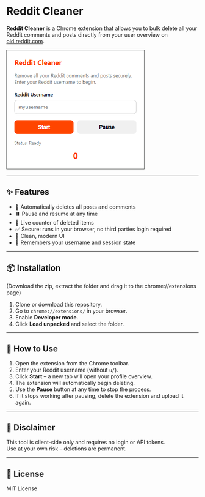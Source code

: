 # Reddit Cleaner

**Reddit Cleaner** is a Chrome extension that allows you to bulk delete all your Reddit comments and posts directly from your user overview on [old.reddit.com](https://old.reddit.com).

![Reddit Cleaner Screenshot](screenshot.png)

---

## ✨ Features

- 🧹 Automatically deletes all posts and comments
- ⏸️ Pause and resume at any time
- 🔢 Live counter of deleted items
- ✅ Secure: runs in your browser, no third parties login required
- 🎨 Clean, modern UI
- 🧠 Remembers your username and session state

---

## 📦 Installation

(Download the zip, extract the folder and drag it to the chrome://extensions page)

1. Clone or download this repository.
2. Go to `chrome://extensions/` in your browser.
3. Enable **Developer mode**.
4. Click **Load unpacked** and select the folder.

---

## 🚀 How to Use

1. Open the extension from the Chrome toolbar.
2. Enter your Reddit username (without `u/`).
3. Click **Start** – a new tab will open your profile overview.
4. The extension will automatically begin deleting.
5. Use the **Pause** button at any time to stop the process.
6. If it stops working after pausing, delete the extension and upload it again.

---

## 🛟 Disclaimer

This tool is client-side only and requires no login or API tokens.  
Use at your own risk – deletions are permanent.

---

## 📄 License

MIT License

